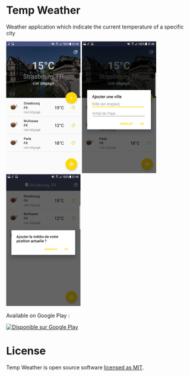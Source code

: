 # Temp Weather

Weather application which indicate the current temperature of a specific city

<img src="https://github.com/Gedrah/Thermo/blob/master/ScreenShots/Screenshot_20180712-014006.png" width="200" height="355" />       <img src="https://github.com/Gedrah/Thermo/blob/master/ScreenShots/Screenshot_20180712-014014.png" width="200" height="355" />       <img src="https://github.com/Gedrah/Thermo/blob/master/ScreenShots/Screenshot_20180712-014030.png" width="200" height="355" />

Available on Google Play :

<a href='https://play.google.com/store/apps/details?id=thermo.aziaka.donavan.com.thermo&pcampaignid=MKT-Other-global-all-co-prtnr-py-PartBadge-Mar2515-1'><img alt='Disponible sur Google Play' src='https://play.google.com/intl/en_gb/badges/images/generic/fr_badge_web_generic.png' height="125" width="323"/></a>

# License

Temp Weather is open source software [licensed as MIT](https://github.com/Gedrah/Thermo/blob/master/LICENSE).
